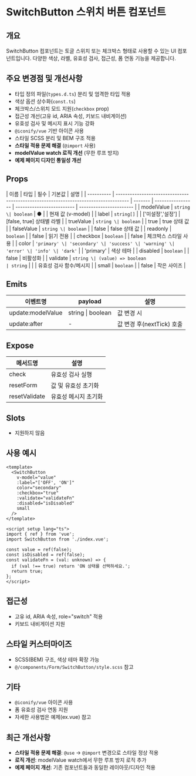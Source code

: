 # SwitchButton 스위치 버튼 컴포넌트

## 개요

SwitchButton 컴포넌트는 토글 스위치 또는 체크박스 형태로 사용할 수 있는 UI 컴포넌트입니다. 다양한 색상, 라벨, 유효성 검사, 접근성, 폼 연동 기능을 제공합니다.

## 주요 변경점 및 개선사항

- 타입 정의 파일(`types.d.ts`) 분리 및 엄격한 타입 적용
- 색상 옵션 상수화(`const.ts`)
- 체크박스/스위치 모드 지원(`checkbox` prop)
- 접근성 개선(고유 id, ARIA 속성, 키보드 내비게이션)
- 유효성 검사 및 메시지 표시 기능 강화
- `@iconify/vue` 기반 아이콘 사용
- 스타일 SCSS 분리 및 BEM 구조 적용
- **스타일 적용 문제 해결** (`@import` 사용)
- **modelValue watch 로직 개선** (무한 루프 방지)
- **예제 페이지 디자인 통일성 개선**

## Props

| 이름       | 타입                                                                                | 필수    | 기본값            | 설명                      |
| ---------- | ----------------------------------------------------------------------------------- | ------- | ----------------- | ------------------------- | ----------------------- |
| modelValue | `string \| boolean`                                                                 | ●       |                   | 현재 값 (v-model)         |
| label      | `string[]`                                                                          |         | ['미설정','설정'] | [false, true] 상태별 라벨 |
| trueValue  | `string \| boolean`                                                                 |         | true              | true 상태 값              |
| falseValue | `string \| boolean`                                                                 |         | false             | false 상태 값             |
| readonly   | `boolean`                                                                           |         | false             | 읽기 전용                 |
| checkbox   | `boolean`                                                                           |         | false             | 체크박스 스타일 사용      |
| color      | `'primary' \| 'secondary' \| 'success' \| 'warning' \| 'error' \| 'info' \| 'dark'` |         | 'primary'         | 색상 테마                 |
| disabled   | `boolean`                                                                           |         | false             | 비활성화                  |
| validate   | `string \| (value) => boolean                                                       | string` |                   |                           | 유효성 검사 함수/메시지 |
| small      | `boolean`                                                                           |         | false             | 작은 사이즈               |

## Emits

| 이벤트명          | payload           | 설명                      |
| ----------------- | ----------------- | ------------------------- |
| update:modelValue | string \| boolean | 값 변경 시                |
| update:after      | -                 | 값 변경 후(nextTick) 호출 |

## Expose

| 메서드명      | 설명                 |
| ------------- | -------------------- |
| check         | 유효성 검사 실행     |
| resetForm     | 값 및 유효성 초기화  |
| resetValidate | 유효성 메시지 초기화 |

## Slots

- 지원하지 않음

## 사용 예시

```vue
<template>
  <SwitchButton
    v-model="value"
    :label="['OFF', 'ON']"
    color="secondary"
    :checkbox="true"
    :validate="validateFn"
    :disabled="isDisabled"
    small
  />
</template>

<script setup lang="ts">
import { ref } from 'vue';
import SwitchButton from './index.vue';

const value = ref(false);
const isDisabled = ref(false);
const validateFn = (val: unknown) => {
  if (val !== true) return 'ON 상태를 선택하세요.';
  return true;
};
</script>
```

## 접근성

- 고유 id, ARIA 속성, role="switch" 적용
- 키보드 내비게이션 지원

## 스타일 커스터마이즈

- SCSS(BEM) 구조, 색상 테마 확장 가능
- `@/components/Form/SwitchButton/style.scss` 참고

## 기타

- `@iconify/vue` 아이콘 사용
- 폼 유효성 검사 연동 지원
- 자세한 사용법은 예제(ex.vue) 참고

## 최근 개선사항

- **스타일 적용 문제 해결**: `@use` → `@import` 변경으로 스타일 정상 적용
- **로직 개선**: modelValue watch에서 무한 루프 방지 로직 추가
- **예제 페이지 개선**: 기존 컴포넌트들과 동일한 레이아웃/디자인 적용
